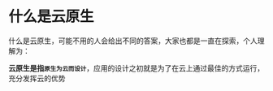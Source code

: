 # 什么是云原生

什么是云原生，可能不用的人会给出不同的答案，大家也都是一直在探索，个人理解为：

**云原生是指`原生为云而设计`**，应用的设计之初就是为了在云上通过最佳的方式运行，充分发挥云的优势











